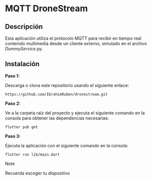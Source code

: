 # MQTT DroneStream

## Descripción
Esta aplicación utiliza el protocolo MQTT para recibir en tiempo real contenido multimedia desde un cliente externo, simulado en el archivo _DummyService.py_.

## Instalación

**Paso 1:**

Descarga o clona este repositorio usando el siguiente enlace:
```
https://github.com/IbrahimRuben/dronestream.git
```

**Paso 2:**

Ve a la carpeta raíz del proyecto y ejecuta el siguiente comando en la consola para obtener las dependencias necesarias:

```
flutter pub get
```

**Paso 3:**

Ejecuta la aplicación con el siguiente comando en la consola:

```
flutter run lib/main.dart
```

> [!NOTE]
> Recuerda escoger tu dispositivo 